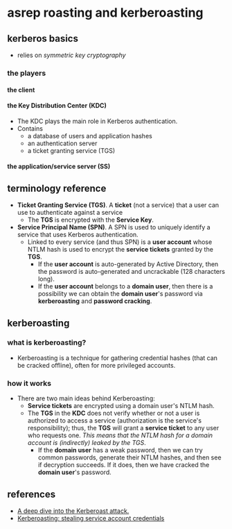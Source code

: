 # asrep roasting and kerberoasting

## kerberos basics

- relies on _symmetric key cryptography_

### the players

#### the client

#### the Key Distribution Center (KDC)
- The KDC plays the main role in Kerberos authentication.
- Contains
  - a database of users and application hashes
  - an authentication server
  - a ticket granting service (TGS)

#### the application/service server (SS)

## terminology reference

- **Ticket Granting Service (TGS)**. A **ticket** (not a service) that a user can use to authenticate against a service
  - The **TGS** is encrypted with the **Service Key**.
- **Service Principal Name (SPN)**. A SPN is used to uniquely identify a service that uses Kerberos authentication.
  - Linked to every service (and thus SPN) is a **user account** whose NTLM hash is used to encrypt the **service tickets** granted by the **TGS**.
    - If the **user account** is auto-generated by Active Directory, then the password is auto-generated and uncrackable (128 characters long).
    - If the **user account** belongs to a **domain user**, then there is a possibility we can obtain the **domain user**'s password via **kerberoasting** and **password cracking**.

## kerberoasting

### what is kerberoasting?
- Kerberoasting is a technique for gathering credential hashes (that can be cracked offline), often for more privileged accounts.


### how it works
- There are two main ideas behind Kerberoasting:
  - **Service tickets** are encrypted using a domain user's NTLM hash.
  - The **TGS** in the **KDC** does not verify whether or not a user is authorized to access a service (authorization is the service's responsibility); thus, the **TGS** will grant a **service ticket** to any user who requests one. _This means that the NTLM hash for a domain account is (indirectly) leaked by the TGS_.
    - If the **domain user** has a weak password, then we can try common passwords, generate their NTLM hashes, and then see if decryption succeeds. If it does, then we have cracked the **domain user**'s password.


## references

- [A deep dive into the Kerberoast attack.](https://www.hackingarticles.in/deep-dive-into-kerberoasting-attack/)
- [Kerberoasting: stealing service account credentials](https://www.scip.ch/en/?labs.20181011)
